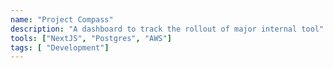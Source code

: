 ```yaml
---
name: "Project Compass"
description: "A dashboard to track the rollout of major internal tool"
tools: ["NextJS", "Postgres", "AWS"]
tags: [ "Development"]
---
```

